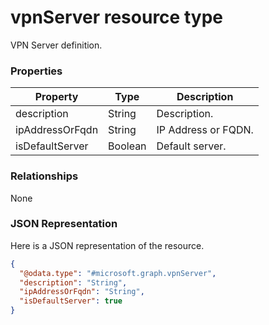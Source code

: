 ﻿# vpnServer resource type

VPN Server definition.
### Properties
|Property|Type|Description|
|---|---|---|
|description|String|Description.|
|ipAddressOrFqdn|String|IP Address or FQDN.|
|isDefaultServer|Boolean|Default server.|

### Relationships
None
### JSON Representation
Here is a JSON representation of the resource.
<!-- {
  "blockType": "resource",
  "keyProperty": "id",
  "@odata.type": "microsoft.graph.vpnServer"
}
-->
```json
{
  "@odata.type": "#microsoft.graph.vpnServer",
  "description": "String",
  "ipAddressOrFqdn": "String",
  "isDefaultServer": true
}
```


